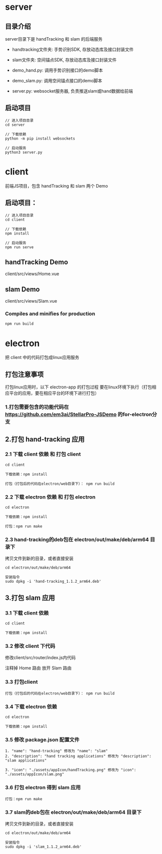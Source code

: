 # server

## 目录介绍
server目录下是 handTracking 和 slam 的后端服务

- handtracking文件夹: 手势识别SDK, 存放动态库及接口封装文件

- slam文件夹: 空间锚点SDK, 存放动态库及接口封装文件

- demo_hand.py: 调用手势识别接口的demo脚本

- demo_slam.py: 调用空间锚点接口的demo脚本

- server.py: websocket服务器, 负责推送slam或hand数据给前端

## 启动项目

```
// 进入项目目录
cd server

// 下载依赖
python -m pip install websockets

// 启动服务
python3 server.py

```

# client
前端JS项目，包含 handTracking 和 slam 两个 Demo

## 启动项目： 
```
// 进入项目目录
cd client

// 下载依赖
npm install

// 启动服务
npm run serve
```

## handTracking Demo
client/src/views/Home.vue

## slam Demo
client/src/views/Slam.vue

### Compiles and minifies for production
```
npm run build
```

# electron
把 client 中的代码打包成linux应用服务
## 打包注意事项
打包linux应用时，以下 electron-app 的打包过程 要在linux环境下执行（打包相应平台的应用，要在相应平台的环境下进行打包）


### 1.打包需要包含的功能代码在 https://github.com/em3ai/StellarPro-JSDemo 的for-electron分支

## 2.打包 hand-tracking 应用
### 2.1 下载 client 依赖 和 打包 client 
```
cd client

下载依赖：npm install

打包（打包后的代码在electron/web目录下）： npm run build
```
### 2.2 下载 electron 依赖 和 打包 electron
```
cd electron

下载依赖：npm install

打包：npm run make

```
### 2.3 hand-tracking的deb包在 electron/out/make/deb/arm64 目录下
拷贝文件到新的目录，或者直接安装
```
cd electron/out/make/deb/arm64

安装指令
sudo dpkg -i 'hand-tracking_1.1.2_arm64.deb'
```
## 3.打包 slam 应用
### 3.1 下载 client 依赖
```
cd client

下载依赖：npm install
```
### 3.2 修改 client 下代码
修改client/src/router/index.js内代码

注释掉 Home 路由
放开 Slam 路由

### 3.3 打包client
```
打包（打包后的代码在electron/web目录下）： npm run build
```
### 3.4 下载 electron 依赖
```
cd electron

下载依赖：npm install
```
### 3.5 修改 package.json 配置文件
```
1. "name": "hand-tracking" 修改为 "name": "slam"
2. "description": "hand tracking applications" 修改为 "description": "slam applications"

3. "icon": "./assets/appIcon/handTracking.png" 修改为 "icon": "./assets/appIcon/slam.png"
```
### 3.6 打包 electron 得到 slam 应用
```
打包：npm run make
```
### 3.7 slam的deb包在 electron/out/make/deb/arm64 目录下
拷贝文件到新的目录，或者直接安装
```
cd electron/out/make/deb/arm64

安装指令
sudo dpkg -i 'slam_1.1.2_arm64.deb'
```

